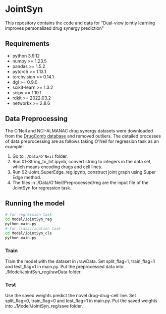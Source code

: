 # JointSyn

This repository contains the code and data for "Dual-view jointly learning improves personalized drug synergy prediction"

## Requirements

- python 3.9.12
- numpy >= 1.23.5
- pandas >= 1.5.2
- pytorch >= 1.13.1
- torchvision >= 0.14.1
- dgl >= 0.9.0
- scikit-learn >= 1.3.2
- scipy >= 1.10.1
- rdkit >= 2022.03.2
- networkx >= 2.8.6

## Data Preprocessing
The O'Neil and NCI-ALMANAC drug synergy datasets were downloaded from the [DrugComb database](https://drugcomb.fimm.fi/) and removed outliers. The detailed processes of data preprocessing are as follows taking O'Neil for regression task as an example:
1. Go to `./Data/O'Neil` folder.
2. Run 01-String_to_Int.ipynb, convert string to integers in the data set, which means encoding drugs and cell lines.
3. Run 02-Joint_SuperEdge_reg.ipynb, construct joint graph using Super Edge method.
4. The files in ./Data/O'Neil/Preprocessed/reg are the input file of the JointSyn for regression task.

## Running the model
```bash
# for regression task
cd Model/JointSyn_reg
python main.py
# for classification task
cd Model/JointSyn_cls
python main.py
```
### Train
Train the model with the dataset in /rawData. Set split_flag=1, train_flag=1 and test_flag=1 in main.py. Put the preprocessed data into ./Model/JointSyn_reg/rawData folder.

### Test
Use the saved weights predict the novel drug-drug-cell line. Set split_flag=0, train_flag=0 and test_flag=1 in main.py. Put the saved weights into ./Model/JointSyn_reg/save folder.




